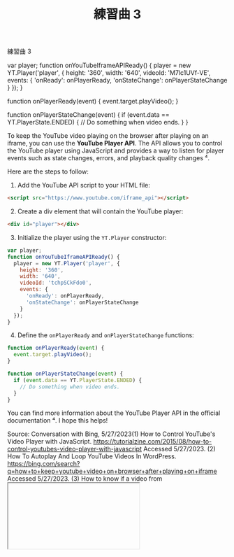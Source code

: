 ﻿---
title: 練習曲 3
---

練習曲 3

<script src="https://www.youtube.com/iframe_api"></script>
<div id="player"></div>

var player;
function onYouTubeIframeAPIReady() {
  player = new YT.Player('player', {
    height: '360',
    width: '640',
    videoId: 'M7lc1UVf-VE',
    events: {
      'onReady': onPlayerReady,
      'onStateChange': onPlayerStateChange
    }
  });
}

function onPlayerReady(event) {
  event.target.playVideo();
}

function onPlayerStateChange(event) {
  if (event.data == YT.PlayerState.ENDED) {
    // Do something when video ends.
  }
}

To keep the YouTube video playing on the browser after playing on an iframe, you can use the **YouTube Player API**. The API allows you to control the YouTube player using JavaScript and provides a way to listen for player events such as state changes, errors, and playback quality changes ⁴. 

Here are the steps to follow:

1. Add the YouTube API script to your HTML file:

```html
<script src="https://www.youtube.com/iframe_api"></script>
```

2. Create a div element that will contain the YouTube player:

```html
<div id="player"></div>
```

3. Initialize the player using the `YT.Player` constructor:

```javascript
var player;
function onYouTubeIframeAPIReady() {
  player = new YT.Player('player', {
    height: '360',
    width: '640',
    videoId: 'tchpSCkFdo0',
    events: {
      'onReady': onPlayerReady,
      'onStateChange': onPlayerStateChange
    }
  });
}
```

4. Define the `onPlayerReady` and `onPlayerStateChange` functions:

```javascript
function onPlayerReady(event) {
  event.target.playVideo();
}

function onPlayerStateChange(event) {
  if (event.data == YT.PlayerState.ENDED) {
    // Do something when video ends.
  }
}
```

You can find more information about the YouTube Player API in the official documentation ⁴. I hope this helps!

Source: Conversation with Bing, 5/27/2023(1) How to Control YouTube's Video Player with JavaScript. https://tutorialzine.com/2015/08/how-to-control-youtubes-video-player-with-javascript Accessed 5/27/2023.
(2) How To Autoplay And Loop YouTube Videos In WordPress. https://bing.com/search?q=how+to+keep+youtube+video+on+browser+after+playing+on+iframe Accessed 5/27/2023.
(3) How to know if a video from <iframe> is playing (youtube AND vimeo). https://stackoverflow.com/questions/57452123/how-to-know-if-a-video-from-iframe-is-playing-youtube-and-vimeo Accessed 5/27/2023.
(4) Embedded YouTube video keep playing on closed container. https://stackoverflow.com/questions/33359692/embedded-youtube-video-keep-playing-on-closed-container Accessed 5/27/2023.
(5) How to embed an autoplaying YouTube video in an iframe?. https://stackoverflow.com/questions/7281765/how-to-embed-an-autoplaying-youtube-video-in-an-iframe Accessed 5/27/2023.
(6) Play videos with iframe in html - Stack Overflow. https://stackoverflow.com/questions/37664896/play-videos-with-iframe-in-html Accessed 5/27/2023.

Yes, you can add JavaScript to Markdown GitHub pages. You can embed any HTML in your Markdown files so you can also embed script tags ¹. Here are the steps to follow:

1. Create a new repository on GitHub.
2. Create a new file called `index.md` in the root directory of your repository.
3. Add your Markdown content to the `index.md` file.
4. Add a script tag to the Markdown file to include your JavaScript code:

```html
<script src="path/to/your/script.js"></script>
```

5. Commit your changes and push them to GitHub.
6. Go to the Settings tab of your repository and scroll down to the GitHub Pages section.
7. Select the branch you want to use for your GitHub Pages site (usually `main` or `master`) and click Save.
8. Your site should now be live at `https://<username>.github.io/<repository-name>/`.

You can find more information about using JavaScript with GitHub Pages in the official documentation ¹. I hope this helps!

Source: Conversation with Bing, 5/27/2023(1) JavaScript and jQuery on GitHub pages - Code Maven. https://code-maven.com/javascript-on-github-pages Accessed 5/27/2023.
(2) Embed JavaScript in GitHub README.md - Stack Overflow. https://stackoverflow.com/questions/21340803/embed-javascript-in-github-readme-md Accessed 5/27/2023.
(3) javascript - How to make GitHub Pages Markdown support mermaid diagram .... https://stackoverflow.com/questions/53883747/how-to-make-github-pages-markdown-support-mermaid-diagram Accessed 5/27/2023.
(4) javascript - Add script tag to markdown file - Stack Overflow. https://stackoverflow.com/questions/58065939/add-script-tag-to-markdown-file Accessed 5/27/2023.
